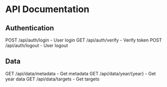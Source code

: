 # API Documentation

## Authentication
POST /api/auth/login - User login
GET /api/auth/verify - Verify token
POST /api/auth/logout - User logout

## Data
GET /api/data/metadata - Get metadata
GET /api/data/year/{year} - Get year data
GET /api/data/targets - Get targets
